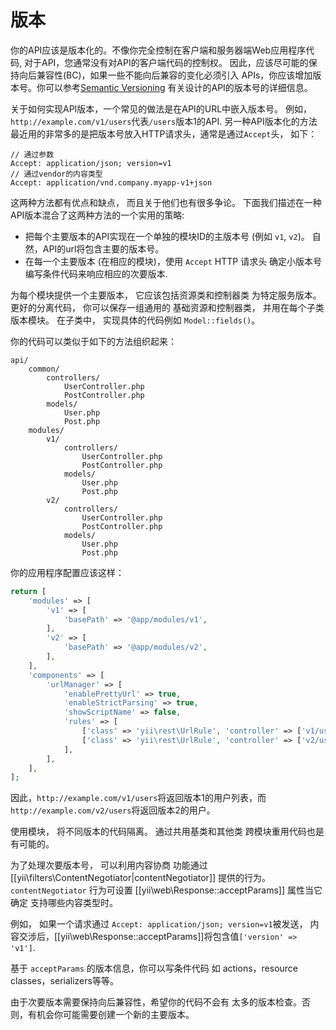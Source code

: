 版本
==========

你的API应该是版本化的。不像你完全控制在客户端和服务器端Web应用程序代码, 对于API，您通常没有对API的客户端代码的控制权。
因此，应该尽可能的保持向后兼容性(BC)，如果一些不能向后兼容的变化必须引入
APIs，你应该增加版本号。你可以参考[Semantic Versioning](http://semver.org/)
有关设计的API的版本号的详细信息。

关于如何实现API版本，一个常见的做法是在API的URL中嵌入版本号。
例如，`http://example.com/v1/users`代表`/users`版本1的API. 另一种API版本化的方法最近用的非常多的是把版本号放入HTTP请求头，通常是通过`Accept`头，
如下：

```
// 通过参数
Accept: application/json; version=v1
// 通过vendor的内容类型
Accept: application/vnd.company.myapp-v1+json
```

这两种方法都有优点和缺点， 而且关于他们也有很多争论。
下面我们描述在一种API版本混合了这两种方法的一个实用的策略:

* 把每个主要版本的API实现在一个单独的模块ID的主版本号 (例如 `v1`, `v2`)。
  自然，API的url将包含主要的版本号。
* 在每一个主要版本 (在相应的模块)，使用 `Accept` HTTP 请求头
  确定小版本号编写条件代码来响应相应的次要版本.

为每个模块提供一个主要版本， 它应该包括资源类和控制器类
为特定服务版本。 更好的分离代码， 你可以保存一组通用的
基础资源和控制器类， 并用在每个子类版本模块。 在子类中，
实现具体的代码例如 `Model::fields()`。

你的代码可以类似于如下的方法组织起来：

```
api/
    common/
        controllers/
            UserController.php
            PostController.php
        models/
            User.php
            Post.php
    modules/
        v1/
            controllers/
                UserController.php
                PostController.php
            models/
                User.php
                Post.php
        v2/
            controllers/
                UserController.php
                PostController.php
            models/
                User.php
                Post.php
```

你的应用程序配置应该这样：

```php
return [
    'modules' => [
        'v1' => [
            'basePath' => '@app/modules/v1',
        ],
        'v2' => [
            'basePath' => '@app/modules/v2',
        ],
    ],
    'components' => [
        'urlManager' => [
            'enablePrettyUrl' => true,
            'enableStrictParsing' => true,
            'showScriptName' => false,
            'rules' => [
                ['class' => 'yii\rest\UrlRule', 'controller' => ['v1/user', 'v1/post']],
                ['class' => 'yii\rest\UrlRule', 'controller' => ['v2/user', 'v2/post']],
            ],
        ],
    ],
];
```

因此，`http://example.com/v1/users`将返回版本1的用户列表，而
`http://example.com/v2/users`将返回版本2的用户。

使用模块， 将不同版本的代码隔离。 通过共用基类和其他类
跨模块重用代码也是有可能的。

为了处理次要版本号， 可以利用内容协商
功能通过 [[yii\filters\ContentNegotiator|contentNegotiator]] 提供的行为。`contentNegotiator`
行为可设置 [[yii\web\Response::acceptParams]] 属性当它确定
支持哪些内容类型时。

例如， 如果一个请求通过 `Accept: application/json; version=v1`被发送，
内容交涉后，[[yii\web\Response::acceptParams]]将包含值`['version' => 'v1']`.

基于 `acceptParams` 的版本信息，你可以写条件代码
如 actions，resource classes，serializers等等。

由于次要版本需要保持向后兼容性，希望你的代码不会有
太多的版本检查。否则，有机会你可能需要创建一个新的主要版本。
